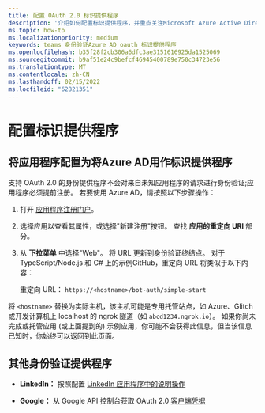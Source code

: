```yaml
---
title: 配置 OAuth 2.0 标识提供程序
description: '介绍如何配置标识提供程序，并重点关注Microsoft Azure Active Directory (Azure AD) '
ms.topic: how-to
ms.localizationpriority: medium
keywords: teams 身份验证Azure AD oauth 标识提供程序
ms.openlocfilehash: b35f28f2cb306a6dfc3ae3151616925da1525069
ms.sourcegitcommit: b9af51e24c9befcf46945400789e750c34723e56
ms.translationtype: MT
ms.contentlocale: zh-CN
ms.lasthandoff: 02/15/2022
ms.locfileid: "62821351"
---
```

# <a name="configure-identity-providers"></a>配置标识提供程序

## <a name="configuring-an-application-to-use-azure-ad-as-an-identity-provider"></a>将应用程序配置为将Azure AD用作标识提供程序

支持 OAuth 2.0 的身份提供程序不会对来自未知应用程序的请求进行身份验证;应用程序必须提前注册。 若要使用 Azure AD，请按照以下步骤操作：

1. 打开 [应用程序注册门户](https://ms.portal.azure.com/#blade/Microsoft_AAD_RegisteredApps/ApplicationsListBlade)。

2. 选择应用以查看其属性，或选择"新建注册"按钮。 查找 **应用的重定向 URI** 部分。

3. 从 **下拉菜单** 中选择"Web"。 将 URL 更新到身份验证终结点。 对于 TypeScript/Node.js 和 C# 上的示例GitHub，重定向 URL 将类似于以下内容：

    重定向 URL： `https://<hostname>/bot-auth/simple-start`

将 `<hostname>` 替换为实际主机，该主机可能是专用托管站点，如 Azure、Glitch 或开发计算机上 localhost 的 ngrok 隧道（如 `abcd1234.ngrok.io`）。 如果你尚未完成或托管应用 (或上面提到的) 示例应用，你可能不会获得此信息，但当该信息已知时，你始终可以返回到此页面。

## <a name="other-authentication-providers"></a>其他身份验证提供程序

* **LinkedIn：** 按照配置 [LinkedIn 应用程序中的说明操作](/linkedin/talent/apply-with-linkedin)

* **Google：** 从 Google API 控制台获取 OAuth 2.0 [客户端凭据](https://console.developers.google.com/)
